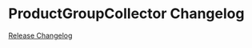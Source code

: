 # ProductGroupCollector Changelog

[Release Changelog](https://github.com/spryker/ProductGroupCollector/releases)
